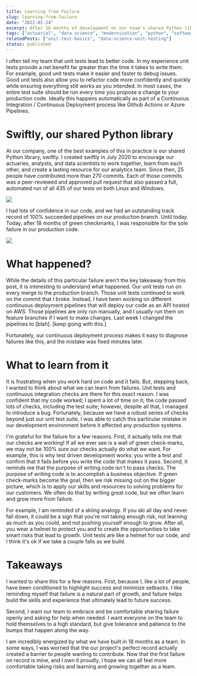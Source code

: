 ```yaml
---
title: Learning from Failure
slug: learning-from-failure
date: "2022-01-24"
excerpt: After 18 months of development on our team's shared Python library, we had our first production pipeline failure. Here are my thoughts on what we can learn from it, and why it's good for our team's growth.
tags: ["actuarial", "data science", "modernization", "python", "software development"]
relatedPosts: ["unit-test-basics", "data-science-unit-testing"]
status: published
---
```


I often tell my team that unit tests lead to better code. In my experience unit tests provide a net benefit far greater than the time it takes to write them. For example, good unit tests make it easier and faster to debug issues. Good unit tests also allow you to refactor code more confidently and quickly while ensuring everything still works as you intended. In most cases, the entire test suite should be run every time you propose a change to your production code. Ideally this happens automatically as part of a Continuous Integration / Continuous Deployment process like Github Actions or Azure Pipelines.

# Swiftly, our shared Python library

At our company, one of the best examples of this in practice is our shared Python library, swiftly. I created swiftly in July 2020 to encourage our actuaries, analysts, and data scientists to work together, learn from each other, and create a lasting resource for our analytics team. Since then, 25 people have contributed more than 270 commits. Each of those commits was a peer-reviewed and approved pull request that also passed a full, automated run of all 435 of our tests on both Linux and Windows.

<img src="/img/learning-from-failure1.png">

I had lots of confidence in our code, and we had an outstanding track record of 100% succeeded pipelines on our production branch. Until today. Today, after 18 months of green checkmarks, I was responsible for the sole failure in our production code.

<img src="/img/learning-from-failure2.png">

# What happened?

While the details of this particular failure aren't the key takeaway from this post, it is interesting to understand what happened. Our unit tests run on every merge to the production branch. Those unit tests continued to work on the commit that I broke. Instead, I have been working on different continuous deployment pipelines that will deploy our code as an API hosted on AWS. Those pipelines are only run manually, and I usually run them on feature branches if I want to make changes. Last week I changed the pipelines to [blah]. [keep going with this.]

Fortunately, our continuous deployment process makes it easy to diagnose failures like this, and the mistake was fixed minutes later.

# What to learn from it

It is frustrating when you work hard on code and it fails. But, stepping back, I wanted to think about what we can learn from failures. Unit tests and continuous integration checks are there for this exact reason. I was confident that my code worked; I spent a lot of time on it; the code passed lots of checks, including the test suite; however, despite all that, I managed to introduce a bug. Fortunately, because we have a robust series of checks beyond just our unit test suite, I was able to catch this particular mistake in our development environment before it affected any production systems.

I'm grateful for the failure for a few reasons. First, it actually tells me that our checks are working! If all we ever see is a wall of green check-marks, we may not be 100% sure our checks actually do what we want. For example, this is why test driven development works: you write a test and confirm that it fails before you write the code that makes it pass. Second, it reminds me that the purpose of writing code isn't to pass checks. The purpose of writing code is to accomplish a business objective. If green check-marks become the goal, then we risk missing out on the bigger picture, which is to apply our skills and resources to solving problems for our customers. We often do that by writing great code, but we often learn and grow more from failure.

For example, I am reminded of a skiing analogy. If you ski all day and never fall down, it could be a sign that you're not taking enough risk, not learning as much as you could, and not pushing yourself enough to grow. After all, you wear a helmet to protect you and to create the opportunities to take smart risks that lead to growth. Unit tests are like a helmet for our code, and I think it's ok if we take a couple falls as we build.

# Takeaways

I wanted to share this for a few reasons. First, because I, like a lot of people, have been conditioned to highlight success and minimize setbacks. I like reminding myself that failure is a natural part of growth, and failure helps build the skills and experience that ultimately lead to future success.

Second, I want our team to embrace and be comfortable sharing failure openly and asking for help when needed. I want everyone on the team to hold themselves to a high standard, but give tolerance and patience to the bumps that happen along the way.

I am incredibly energized by what we have built in 18 months as a team. In some ways, I was worried that the our project's perfect record actually created a barrier to people wanting to contribute. Now that the first failure on record is mine, and I own it proudly, I hope we can all feel more comfortable taking risks and learning and growing together as a team.
